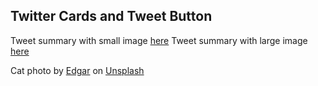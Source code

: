 ## Twitter Cards and Tweet Button

Tweet summary with small image <a href="tweet_small_image.html">here</a>
Tweet summary with large image <a href="tweet_large_image.html">here</a>

<span>Cat photo by <a href="https://unsplash.com/@e_d_g_a_r?utm_source=unsplash&amp;utm_medium=referral&amp;utm_content=creditCopyText">Edgar</a> on <a href="https://unsplash.com/s/photos/cat?utm_source=unsplash&amp;utm_medium=referral&amp;utm_content=creditCopyText">Unsplash</a></span>